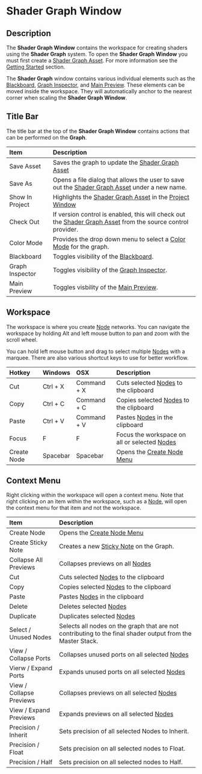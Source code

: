 # Shader Graph Window

## Description

The **Shader Graph Window** contains the workspace for creating shaders using the **Shader Graph** system. To open the **Shader Graph Window** you must first create a [Shader Graph Asset](index.md). For more information see the [Getting Started](Getting-Started.md) section.

The **Shader Graph** window contains various individual elements such as the [Blackboard](Blackboard.md), [Graph Inspector](Internal-Inspector.md), and [Main Preview](Main-Preview.md). These elements can be moved inside the workspace. They will automatically anchor to the nearest corner when scaling the **Shader Graph Window**.

## Title Bar

The title bar at the top of the **Shader Graph Window** contains actions that can be performed on the **Graph**.

| Item        | Description |
|:------------|:------------|
| Save Asset        | Saves the graph to update the [Shader Graph Asset](index.md) |
| Save As           | Opens a file dialog that allows the user to save out the [Shader Graph Asset](index.md) under a new name. |
| Show In Project   | Highlights the [Shader Graph Asset](index.md) in the [Project Window](https://docs.unity3d.com/Manual/ProjectView.html) |
| Check Out         | If version control is enabled, this will check out the [Shader Graph Asset](index.md) from the source control provider. |
| Color Mode        | Provides the drop down menu to select a [Color Mode](Color-Modes.md) for the graph. |
| Blackboard        | Toggles visibility of the [Blackboard](Blackboard.md). |
| Graph Inspector   | Toggles visibility of the [Graph Inspector](Internal-Inspector.md). |
| Main Preview    | Toggles visbility of the [Main Preview](Main-Preview.md). |

## Workspace

The workspace is where you create [Node](Node.md) networks.
You can navigate the workspace by holding Alt and left mouse button to pan and zoom with the scroll wheel.

You can hold left mouse button and drag to select multiple [Nodes](Node.md) with a marquee. There are also various shortcut keys to use for better workflow.

| Hotkey      | Windows     | OSX         | Description |
|:------------|:------------|:------------|:------------|
| Cut | Ctrl + X | Command + X | Cuts selected [Nodes](Node.md) to the clipboard
| Copy | Ctrl + C | Command + C | Copies selected [Nodes](Node.md) to the clipboard
| Paste | Ctrl + V | Command + V | Pastes [Nodes](Node.md) in the clipboard
| Focus | F | F | Focus the workspace on all or selected [Nodes](Node.md)
| Create Node | Spacebar | Spacebar | Opens the [Create Node Menu](Create-Node-Menu.md)

## Context Menu

Right clicking within the workspace will open a context menu. Note that right clicking on an item within the workspace, such as a [Node](Node.md), will open the context menu for that item and not the workspace.

| Item        | Description |
|:------------|:------------|
| Create Node | Opens the [Create Node Menu](Create-Node-Menu.md) |
| Create Sticky Note | Creates a new [Sticky Note](Sticky-Notes.md) on the Graph. |
| Collapse All Previews | Collapses previews on all [Nodes](Node.md) |
| Cut | Cuts selected [Nodes](Node.md) to the clipboard |
| Copy | Copies selected [Nodes](Node.md) to the clipboard |
| Paste | Pastes [Nodes](Node.md) in the clipboard |
| Delete | Deletes selected [Nodes](Node.md) |
| Duplicate | Duplicates selected [Nodes](Node.md) |
| Select / Unused Nodes | Selects all nodes on the graph that are not contributing to the final shader output from the Master Stack. |
| View / Collapse Ports | Collapses unused ports on all selected [Nodes](Node.md) |
| Vierw / Expand Ports | Expands unused ports on all selected [Nodes](Node.md) |
| View / Collapse Previews | Collapses previews on all selected [Nodes](Node.md) |
| View / Expand Previews | Expands previews on all selected [Nodes](Node.md) |
| Precision / Inherit | Sets precision of all selected Nodes to Inherit. |
| Precision / Float | Sets precision on all selected nodes to Float. |
| Precision / Half | Sets precision on all selected nodes to Half. |
